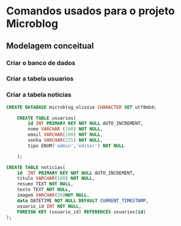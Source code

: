 # Comandos usados para o projeto Microblog

## Modelagem conceitual

### Criar o banco de dados

### Criar a tabela usuarios

### Criar a tabela noticias


```sql
CREATE DATABASE microblog_elioise CHARACTER SET utf8mb4;
```

```sql
    CREATE TABLE usuarios(
        id INT PRIMARY KEY NOT NULL AUTO_INCREMENT,
        nome VARCHAR (100) NOT NULL,
        email VARCHAR(100) NOT NULL,
        senha VARCHAR(225) NOT NULL,
        tipo ENUM('admin','editor') NOT NULL

    );
```

```sql
CREATE TABLE noticias(
    id  INT PRIMARY KEY NOT NULL AUTO_INCREMENT,
    titulo VARCHAR(100) NOT NULL,
    resumo TEXT NOT NULL,
    texto TEXT NOT NULL,
    imagem VARCHAR(50)NOT NULL,
    data DATETIME NOT NULL DEFAULT CURRENT_TIMESTAMP,
    usuario_id INT NOT NULL,
    FOREIGN KEY (usuario_id) REFERENCES usuarios(id)
);
```